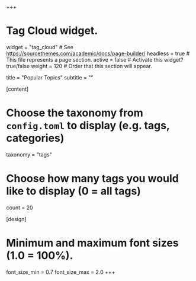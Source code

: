 +++
# Tag Cloud widget.
widget = "tag_cloud"  # See https://sourcethemes.com/academic/docs/page-builder/
headless = true  # This file represents a page section.
active = false  # Activate this widget? true/false
weight = 120  # Order that this section will appear.

title = "Popular Topics"
subtitle = ""

[content]
# Choose the taxonomy from `config.toml` to display (e.g. tags, categories)
taxonomy = "tags"

# Choose how many tags you would like to display (0 = all tags)
count = 20

[design]
# Minimum and maximum font sizes (1.0 = 100%).
font_size_min = 0.7
font_size_max = 2.0
+++
